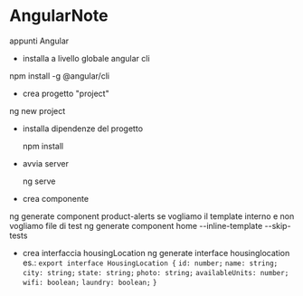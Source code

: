 # AngularNote
appunti Angular

- installa a livello globale angular cli
  
npm install -g @angular/cli 

- crea progetto "project"
  
ng new project

- installa dipendenze del progetto

  npm install

 - avvia server

    ng serve

- crea componente
  
ng generate component product-alerts 
se vogliamo il template interno e non vogliamo file di test
ng generate component home --inline-template --skip-tests

- crea interfaccia housingLocation
  ng generate interface housinglocation
  es.:
  `export interface HousingLocation {`
  `id: number;`
  `name: string;`
  `city: string;`
  `state: string;`
  `photo: string;`
  `availableUnits: number;`
  `wifi: boolean;`
  `laundry: boolean;`
`}`
